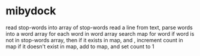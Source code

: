 # mibydock


read stop-words into array of stop-words
read a line from text, parse words into a word array
for each word in word array
search map for word
if word is not in stop-words array, then
    if it exists in map, and , increment count in map
    if it doesn't exist in map, add to map, and set count to 1
